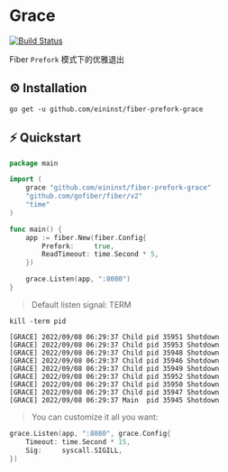 # Grace

[![Build Status](https://travis-ci.org/ivpusic/grpool.svg?branch=master)](https://github.com/infinitasx/easi-go-aws)

Fiber `Prefork` 模式下的优雅退出

## ⚙ Installation

```text
go get -u github.com/eininst/fiber-prefork-grace
```

## ⚡ Quickstart

```go
package main

import (
    grace "github.com/eininst/fiber-prefork-grace"
    "github.com/gofiber/fiber/v2"
    "time"
)

func main() {
    app := fiber.New(fiber.Config{
        Prefork:     true,
        ReadTimeout: time.Second * 5,
    })

    grace.Listen(app, ":8080")
}
```

> Default listen signal: TERM

```shell
kill -term pid
```

```text
[GRACE] 2022/09/08 06:29:37 Child pid 35951 Shotdown
[GRACE] 2022/09/08 06:29:37 Child pid 35953 Shotdown
[GRACE] 2022/09/08 06:29:37 Child pid 35948 Shotdown
[GRACE] 2022/09/08 06:29:37 Child pid 35946 Shotdown
[GRACE] 2022/09/08 06:29:37 Child pid 35949 Shotdown
[GRACE] 2022/09/08 06:29:37 Child pid 35952 Shotdown
[GRACE] 2022/09/08 06:29:37 Child pid 35950 Shotdown
[GRACE] 2022/09/08 06:29:37 Child pid 35947 Shotdown
[GRACE] 2022/09/08 06:29:37 Main  pid 35945 Shotdown
```

> You can customize it all you want:

```go
grace.Listen(app, ":8080", grace.Config{
    Timeout: time.Second * 15,
    Sig:     syscall.SIGILL,
})
```